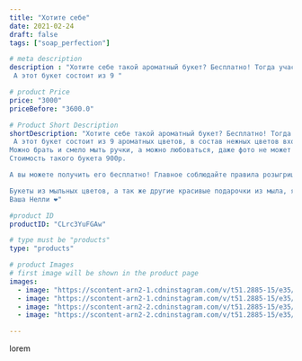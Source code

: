 ```yaml
---
title: "Хотите себе"
date: 2021-02-24
draft: false
tags: ["soap_perfection"]

# meta description
description : "Хотите себе такой ароматный букет? Бесплатно! Тогда участвуйте в розыгрыше в предыдущем посте😍 там ещё много интересных подарков☺️👍🏻
 А этот букет состоит из 9 "

# product Price
price: "3000"
priceBefore: "3600.0"

# Product Short Description
shortDescription: "Хотите себе такой ароматный букет? Бесплатно! Тогда участвуйте в розыгрыше в предыдущем посте😍 там ещё много интересных подарков☺️👍🏻
 А этот букет состоит из 9 ароматных цветов, в состав нежных цветов входит масло зародышей пшеницы!
Можно брать и смело мыть ручки, а можно любоваться, даже фото не может передать всю красоту красок🙃
Стоимость такого букета 900р.

А вы можете получить его бесплатно! Главное соблюдайте правила розыгриша🏆

Букеты из мыльных цветов, а так же другие красивые подарочки из мыла, я тоже делаю. Пишите по всем вопросам в директ, мы с вами обязательно подберём супер подарок для ваших близких💐
Ваша Нелли ❤️"

#product ID
productID: "CLrc3YuFGAw"

# type must be "products"
type: "products"

# product Images
# first image will be shown in the product page
images:
  - image: "https://scontent-arn2-1.cdninstagram.com/v/t51.2885-15/e35/153252394_470638757650825_2977433315560538480_n.jpg?se=8&tp=1&_nc_ht=scontent-arn2-1.cdninstagram.com&_nc_cat=101&_nc_ohc=bK6gnxg07bwAX9dqwwf&oh=9793493019dd69cf2ab928f9026fd8f0&oe=606D5962&ig_cache_key=MjUxNjIzMTc2NTUyMzUyNDU1OA%3D%3D.2"
  - image: "https://scontent-arn2-1.cdninstagram.com/v/t51.2885-15/e35/153063041_257011925977717_879091904248627817_n.jpg?se=7&tp=1&_nc_ht=scontent-arn2-1.cdninstagram.com&_nc_cat=101&_nc_ohc=uix6dpRWj38AX82L5NC&oh=11e779c6be9d3dff11b6214d50b8aa78&oe=606C5BE1&ig_cache_key=MjUxNjIzMTc2NTUwNjY5NjMwOQ%3D%3D.2"
  - image: "https://scontent-arn2-2.cdninstagram.com/v/t51.2885-15/e35/152754821_159648482639856_2720496742042055734_n.jpg?se=7&tp=1&_nc_ht=scontent-arn2-2.cdninstagram.com&_nc_cat=100&_nc_ohc=08goXCvU3qIAX8FCoQK&oh=5614e150cc9d959a066a7f7541c40016&oe=606A0C2A&ig_cache_key=MjUxNjIzMTc2NTU0ODg0OTIzMQ%3D%3D.2"
  - image: "https://scontent-arn2-2.cdninstagram.com/v/t51.2885-15/e35/152798636_698935244133920_3636138009998604821_n.jpg?se=7&tp=1&_nc_ht=scontent-arn2-2.cdninstagram.com&_nc_cat=108&_nc_ohc=-dd8fUuDLasAX9_Pof9&oh=a956f078110b5e644c046866cf11d4a3&oe=606CA9AF&ig_cache_key=MjUxNjIzMTc2NTU0MDM5MzA0Nw%3D%3D.2"

---
```

lorem
